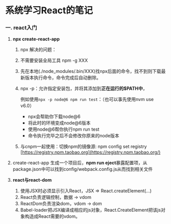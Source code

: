 # 系统学习React的笔记
### 一. react入门

1. **npx create-react-app**

   1.  npx 解决的问题：
      1. 不需要安装全局工具 npm -g XXX
      2. 先在本地(./node_modules/.bin/XXX)找npx后面的命令，找不到则下载最新版本执行命令，命令完成后自动删除。

   2. npx -p：允许指定安装包，并将其添加到**正在运行的$PATH中**，

      例如使用`npx -p node@6 npm run test`：（也可以事先使用nvm use v6.0）

      - npx会帮助你下载node@6
      - 将此时的环境变成node@6版本
      - 使用node@6帮你执行npm run test
      - 命令执行完毕之后不会修改你原来的node版本

   3. 与cnpm一起使用：切换npm的镜像源: npm config set registry [https://registry.npm.taobao.org](https://registry.npm.taobao.org/)

   



2. create-react-app 生成一个项目后，**npm run eject**暴露配置项，从package.json中可以找到config/webpack.config.js从而找到相关文件



3. **react与react-dom**
   1. 使用JSX时必须显示引入React，JSX => React.createElement(...)
   2. React负责逻辑控制，数据 -> vdom
   3. ReactDom负责渲染dom，vdom -> dom
   4. Babel-loader把JSX编译成相应的js对象，React.CreateElement把该js对象构造成React需要的vdom。

